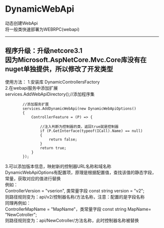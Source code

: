 # DynamicWebApi
动态创建WebApi  
将一般类快速部署为WEBRPC(webapi)

-------------------------------------------------
程序升级：升级netcore3.1  
 因为Microsoft.AspNetCore.Mvc.Core库没有在nuget单独提供，所以修改了开发类型
-------------------------------------------------
使用方法： 
1.安装库 DynamicControllersFactory   
2.在webapi服务中添加扩展  
  services.AddWebApiDirectory();//添加程序集  

            //添加服务扩展
            services.AddDynamicWebApi(new DynamicWebApiOptions()  
            {  
                ControllerFeature = (P) => {  

                    //注入判断为控制器的类，返回true就是控制器  
                    if (P.GetInterface(typeof(ICall).Name) == null)  
                    {
                        return false;  
                    }  
                    return true;  
                }  
            });  
3.可以添加版本信息，映射新的控制器URL名称和域名称  
    DynamicWebApiOptions有配置项，原理是根据配置值，查找该值的静态字段，常量，获取对应的值进行替换  
	例如：  
	 ControllerVersion = "vserion", 类常量字段  const string version = "v2";   
	 则路径规则变为：api/v2/控制器名称/方法名称，注意：配置的是字段名称  
	 同理再例如：  
	  ControllerMapName = "MapName"，类常量字段  const string  MapName= "NewCotroller";   
	  则路径规则变为：api/NewCotroller/方法名称，此时控制器名称被替换  
	  
	  
	  
	 
	
   
